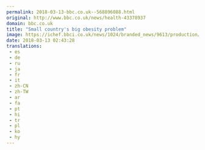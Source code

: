 ```yaml
---
permalink: 2018-03-13-bbc.co.uk--568896088.html
original: http://www.bbc.co.uk/news/health-43378937
domain: bbc.co.uk
title: "Small country's big obesity problem"
image: https://ichef.bbci.co.uk/news/1024/branded_news/9613/production/_100391483_p060xg04.jpg
date: 2018-03-13 02:43:28
translations: 
 - es
 - de
 - ru
 - ja
 - fr
 - it
 - zh-CN
 - zh-TW
 - ar
 - fa
 - pt
 - hi
 - tr
 - pl
 - ko
 - hy
---
```


